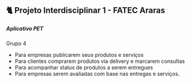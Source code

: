 ## 🐈​ Projeto Interdisciplinar 1 - FATEC Araras

##### Aplicativo PET

Grupo 4

* Para empresas publicarem seus produtos e serviços
* Para clientes comprarem produtos via delivery e marcarem consultas
* Para acompanhar status de produtos a serem entregues
* Para empresas serem avaliadas com base nas entregas e serviços.
